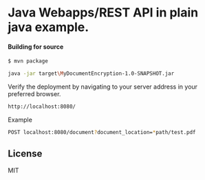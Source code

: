 # Java Webapps/REST API in plain java example.



#### Building for source 

```sh
$ mvn package
```

```sh
java -jar target\MyDocumentEncryption-1.0-SNAPSHOT.jar
```

Verify the deployment by navigating to your server address in your preferred browser.

```sh
http://localhost:8080/
```

Example 

```sh
POST localhost:8080/document?document_location=*path/test.pdf
```

License
----

MIT



